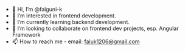 - 👋 Hi, I’m @falguni-k
- 👀 I’m interested in frontend development.
- 🌱 I’m currently learning backend development.
- 💞️ I’m looking to collaborate on frontend dev projects, esp. Angular Framework
- 📫 How to reach me - email: faluk1206@gmail.com

<!---
falguni-k/falguni-k is a ✨ special ✨ repository because its `README.md` (this file) appears on your GitHub profile.
You can click the Preview link to take a look at your changes.
--->
